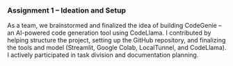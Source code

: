 ### Assignment 1 – Ideation and Setup

As a team, we brainstormed and finalized the idea of building CodeGenie – an AI-powered code generation tool using CodeLlama. I contributed by helping structure the project, setting up the GitHub repository, and finalizing the tools and model (Streamlit, Google Colab, LocalTunnel, and CodeLlama). I actively participated in task division and documentation planning.
